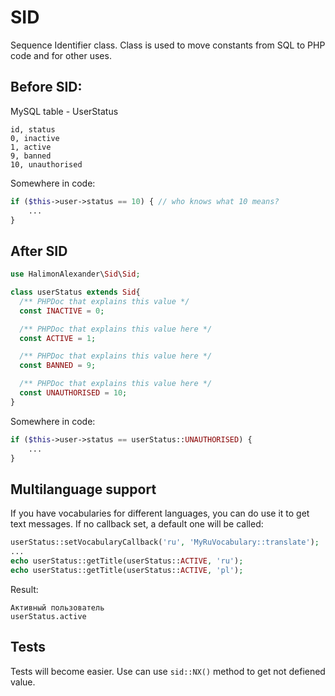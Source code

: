 # SID

Sequence Identifier class.
Class is used to move constants from SQL to PHP code and for other uses.

## Before SID:

MySQL table - UserStatus
```
id, status
0, inactive
1, active
9, banned
10, unauthorised
```
Somewhere in code:
```php
if ($this->user->status == 10) { // who knows what 10 means?
    ...
}
```

## After SID

```php
use HalimonAlexander\Sid\Sid;

class userStatus extends Sid{
  /** PHPDoc that explains this value */
  const INACTIVE = 0;

  /** PHPDoc that explains this value here */
  const ACTIVE = 1;

  /** PHPDoc that explains this value here */
  const BANNED = 9;

  /** PHPDoc that explains this value here */
  const UNAUTHORISED = 10;
}
```
Somewhere in code:
```php
if ($this->user->status == userStatus::UNAUTHORISED) {
    ...
}
```

## Multilanguage support

If you have vocabularies for different languages, you can do use it to get text messages. If no callback set, a default one will be called:
```php
userStatus::setVocabularyCallback('ru', 'MyRuVocabulary::translate');
...
echo userStatus::getTitle(userStatus::ACTIVE, 'ru');
echo userStatus::getTitle(userStatus::ACTIVE, 'pl');
```

Result:
```
Активный пользователь
userStatus.active
```

## Tests

Tests will become easier. Use can use `sid::NX()` method to get not defiened value.
